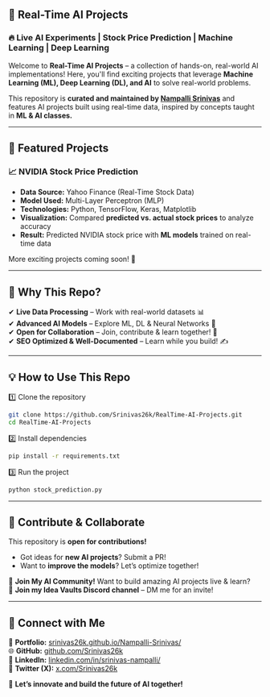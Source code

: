 

## 🚀 Real-Time AI Projects  

### 🔥 Live AI Experiments | Stock Price Prediction | Machine Learning | Deep Learning  

Welcome to **Real-Time AI Projects** – a collection of hands-on, real-world AI implementations! Here, you'll find exciting projects that leverage **Machine Learning (ML), Deep Learning (DL), and AI** to solve real-world problems.  

This repository is **curated and maintained by [Nampalli Srinivas](https://srinivas26k.github.io/Nampalli-Srinivas/)** and features AI projects built using real-time data, inspired by concepts taught in **ML & AI classes.**  

---

## 📌 Featured Projects  

### 📈 NVIDIA Stock Price Prediction  
- **Data Source:** Yahoo Finance (Real-Time Stock Data)  
- **Model Used:** Multi-Layer Perceptron (MLP)  
- **Technologies:** Python, TensorFlow, Keras, Matplotlib  
- **Visualization:** Compared **predicted vs. actual stock prices** to analyze accuracy  
- **Result:** Predicted NVIDIA stock price with **ML models** trained on real-time data  

More exciting projects coming soon! 🚀  

---

## 🎯 Why This Repo?  
✔ **Live Data Processing** – Work with real-world datasets 📊  
✔ **Advanced AI Models** – Explore ML, DL & Neural Networks 🤖  
✔ **Open for Collaboration** – Join, contribute & learn together! 👥  
✔ **SEO Optimized & Well-Documented** – Learn while you build! ✍️  

---

## 💡 How to Use This Repo  
1️⃣ Clone the repository  
```bash
git clone https://github.com/Srinivas26k/RealTime-AI-Projects.git
cd RealTime-AI-Projects
```
2️⃣ Install dependencies  
```bash
pip install -r requirements.txt
```
3️⃣ Run the project  
```bash
python stock_prediction.py
```

---

## 🚀 Contribute & Collaborate  
This repository is **open for contributions!**  
- Got ideas for **new AI projects**? Submit a PR!  
- Want to **improve the models**? Let’s optimize together!  

💬 **Join My AI Community!** Want to build amazing AI projects live & learn?  
📢 **Join my Idea Vaults Discord channel** – DM me for an invite!  

---

## 🔗 Connect with Me  
👤 **Portfolio:** [srinivas26k.github.io/Nampalli-Srinivas/](https://srinivas26k.github.io/Nampalli-Srinivas/)  
🌐 **GitHub:** [github.com/Srinivas26k](https://github.com/Srinivas26k)  
💬 **LinkedIn:** [linkedin.com/in/srinivas-nampalli/](https://www.linkedin.com/in/srinivas-nampalli/)  
📢 **Twitter (X):** [x.com/Srinivas26k](https://x.com/Srinivas26k)  

🚀 **Let’s innovate and build the future of AI together!**  

